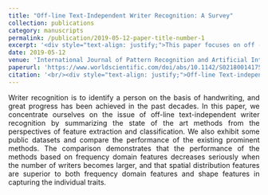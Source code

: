 ```yaml
---
title: "Off-line Text-Independent Writer Recognition: A Survey"
collection: publications
category: manuscripts
permalink: /publication/2019-05-12-paper-title-number-1
excerpt: '<div style="text-align: justify;">This paper focuses on off - line text - independent writer recognition. It summarizes methods, shows datasets, and compares performances. Spatial features outperform others in some aspects.</div>'
date: 2019-05-12
venue: 'International Journal of Pattern Recognition and Artificial Intelligence'
paperurl: 'https://www.worldscientific.com/doi/abs/10.1142/S0218001417560080'
citation: '<br/><div style="text-align: justify;">Off-line Text-independent Writer Recognition: A Survey, Y.-J. Xiong, Y. Lu* and Patrick. S. P. Wang, International Journal of Pattern Recognition and Artificial Intelligence, 2017, 31 (5): 1756008</div>'
---
```


<div style="text-align: justify;">Writer recognition is to identify a person on the basis of handwriting, and great progress has been achieved in the past decades. In this paper, we concentrate ourselves on the issue of off-line text-independent writer recognition by summarizing the state of the art methods from the perspectives of feature extraction and classification. We also exhibit some public datasets and compare the performance of the existing prominent methods. The comparison demonstrates that the performance of the methods based on frequency domain features decreases seriously when the number of writers becomes larger, and that spatial distribution features are superior to both frequency domain features and shape features in capturing the individual traits.</div>

<br/>
